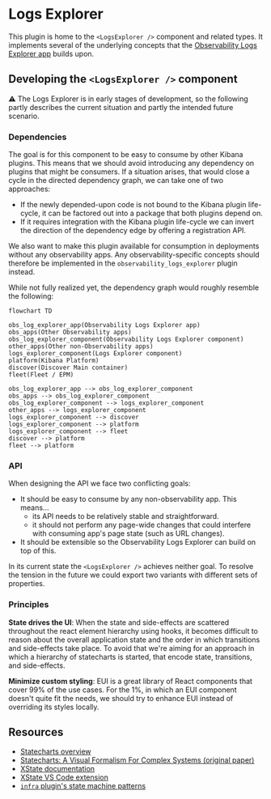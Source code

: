 # Logs Explorer

This plugin is home to the `<LogsExplorer />` component and related types. It implements several of the underlying concepts that the [Observability Logs Explorer app](../observability_solution/observability_logs_explorer) builds upon.

## Developing the `<LogsExplorer />` component

⚠ The Logs Explorer is in early stages of development, so the following partly describes the current situation and partly the intended future scenario.

### Dependencies

The goal is for this component to be easy to consume by other Kibana plugins. This means that we should avoid introducing any dependency on plugins that might be consumers. If a situation arises, that would close a cycle in the directed dependency graph, we can take one of two approaches:

- If the newly depended-upon code is not bound to the Kibana plugin life-cycle, it can be factored out into a package that both plugins depend on.
- If it requires integration with the Kibana plugin life-cycle we can invert the direction of the dependency edge by offering a registration API.

We also want to make this plugin available for consumption in deployments without any observability apps. Any observability-specific concepts should therefore be implemented in the `observability_logs_explorer` plugin instead.

While not fully realized yet, the dependency graph would roughly resemble the following:

```mermaid
flowchart TD

obs_log_explorer_app(Observability Logs Explorer app)
obs_apps(Other Observability apps)
obs_log_explorer_component(Observability Logs Explorer component)
other_apps(Other non-Observability apps)
logs_explorer_component(Logs Explorer component)
platform(Kibana Platform)
discover(Discover Main container)
fleet(Fleet / EPM)

obs_log_explorer_app --> obs_log_explorer_component
obs_apps --> obs_log_explorer_component
obs_log_explorer_component --> logs_explorer_component
other_apps --> logs_explorer_component
logs_explorer_component --> discover
logs_explorer_component --> platform
logs_explorer_component --> fleet
discover --> platform
fleet --> platform
```

### API

When designing the API we face two conflicting goals:

- It should be easy to consume by any non-observability app. This means...
  - its API needs to be relatively stable and straightforward.
  - it should not perform any page-wide changes that could interfere with consuming app's page state (such as URL changes).
- It should be extensible so the Observability Logs Explorer can build on top of this.

In its current state the `<LogsExplorer />` achieves neither goal. To resolve the tension in the future we could export two variants with different sets of properties.

### Principles

**State drives the UI**: When the state and side-effects are scattered throughout the react element hierarchy using hooks, it becomes difficult to reason about the overall application state and the order in which transitions and side-effects take place. To avoid that we're aiming for an approach in which a hierarchy of statecharts is started, that encode state, transitions, and side-effects.

**Minimize custom styling**: EUI is a great library of React components that cover 99% of the use cases. For the 1%, in which an EUI component doesn't quite fit the needs, we should try to enhance EUI instead of overriding its styles locally.

## Resources

- [Statecharts overview](https://statecharts.dev/)
- [Statecharts: A Visual Formalism For Complex Systems (original paper)](https://www.wisdom.weizmann.ac.il/~harel/papers/Statecharts.pdf)
- [XState documentation](https://stately.ai/docs/xstate)
- [XState VS Code extension](https://stately.ai/docs/tools/xstate-vscode-extension)
- [`infra` plugin's state machine patterns](../infra/docs/state_machines/README.md)
